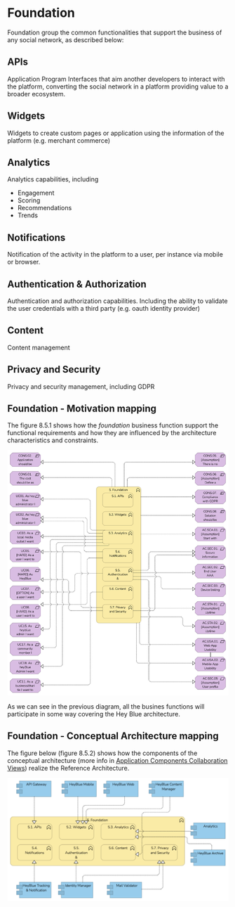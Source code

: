 # Foundation

Foundation group the common functionalities that support the business of any social network, as described below:

## APIs

Application Program Interfaces that aim another developers to interact with the platform, converting the social network in a platform providing value to a broader ecosystem.

## Widgets

Widgets to create custom pages or application using the information of the platform (e.g. merchant commerce)

## Analytics

Analytics capabilities, including

* Engagement
* Scoring
* Recommendations
* Trends

## Notifications

Notification of the activity in the platform to a user, per instance via mobile or browser.

## Authentication & Authorization

Authentication and authorization capabilities. Including the ability to validate the user credentials with a third party (e.g. oauth identity provider)

## Content

Content management

## Privacy and Security

Privacy and security management, including GDPR

## Foundation - Motivation mapping

The figure 8.5.1 shows how the *foundation* business function support the functional requirements and how they are influenced by the architecture characteristics and constraints.

![Figure 8.5.1 - Foundation - Motivation Matrix](/Assets/1.9.Motivation-Foundation-mapping.png "Figure 8.5.1 - Foundation - Motivation Matrix")

As we can see in the previous diagram, all the busines functions will participate in some way covering the Hey Blue architecture.

## Foundation - Conceptual Architecture mapping

The figure below (figure 8.5.2) shows how the components of the conceptual architecture (more info in [Application Components Collaboration Views](/README.md#application-component-collaboration-views)) realize the Reference Architecture.

![Figure 8.5.2 - Foundation Conceptual Architecture Mapping](/Assets/Foundation-Conceptual-Architecture-Mapping.png "Figure 8.5.2 - Foundation Conceptual Architecture Mapping")
